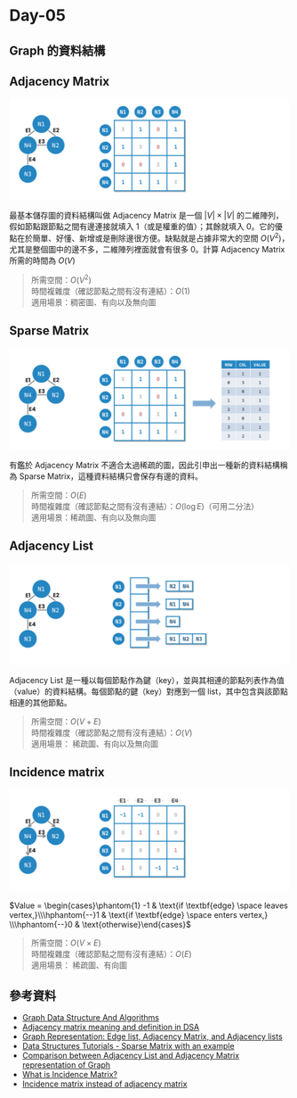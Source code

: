 # Day-05

## Graph 的資料結構
## Adjacency Matrix

![](../image/image-35.png)

最基本儲存圖的資料結構叫做 Adjacency Matrix 是一個 $|V|\times |V|$ 的二維陣列，假如節點跟節點之間有邊連接就填入 1（或是權重的值）；其餘就填入 0。它的優點在於簡單、好懂、新增或是刪除邊很方便。缺點就是占據非常大的空間 $O(V^{2})$，尤其是整個圖中的邊不多，二維陣列裡面就會有很多 0。計算 Adjacency Matrix 所需的時間為 $O(V)$

> 所需空間：$O(V^{2})$  
> 時間複雜度（確認節點之間有沒有連結）：$O(1)$  
> 適用場景：稠密圖、有向以及無向圖

## Sparse Matrix
![](./../image/image-36.png)

有鑑於 Adjacency Matrix 不適合太過稀疏的圖，因此引申出一種新的資料結構稱為 Sparse Matrix，這種資料結構只會保存有邊的資料。

> 所需空間：$O(E)$  
> 時間複雜度（確認節點之間有沒有連結）：$O(\log E)$（可用二分法）  
> 適用場景：稀疏圖、有向以及無向圖

## Adjacency List
![](../image/image-37.png)

Adjacency List 是一種以每個節點作為鍵（key），並與其相連的節點列表作為值（value）的資料結構。每個節點的鍵（key）對應到一個 list，其中包含與該節點相連的其他節點。

> 所需空間：$O(V+E)$  
> 時間複雜度（確認節點之間有沒有連結）：$O(V)$  
> 適用場景： 稀疏圖、有向以及無向圖
## Incidence matrix

![](../image/image-38.png)

$Value = \begin{cases}\phantom{1} -1 & \text{if \textbf{edge} \space leaves vertex,}\\\hphantom{--}1 & \text{if \textbf{edge} \space enters vertex,} \\\hphantom{--}0 & \text{otherwise}\end{cases}$

> 所需空間：$O(V\times E)$  
> 時間複雜度（確認節點之間有沒有連結）：$O(E)$  
> 適用場景： 稀疏圖、有向圖

<!-- |Adjacency Matrix|Adjacency List|Incidence matrix|
|:--------------:|:------------:|:--------------:|
|![](./../image/image-26.png)|![](./../image/image-27.png)|| -->

## 參考資料
- [Graph Data Structure And Algorithms](https://www.geeksforgeeks.org/graph-data-structure-and-algorithms/)
- [Adjacency matrix meaning and definition in DSA](https://www.geeksforgeeks.org/adjacency-matrix-meaning-and-definition-in-dsa/)
- [Graph Representation: Edge list, Adjacency Matrix, and Adjacency lists](https://www.jomaclass.com/blog/graph-representation-edge-list-adjacency-matrix-and-adjacency-lists)
- [Data Structures Tutorials - Sparse Matrix with an example](http://btechsmartclass.com/data_structures/sparse-matrix.html)
- [Comparison between Adjacency List and Adjacency Matrix representation of Graph](https://www.geeksforgeeks.org/comparison-between-adjacency-list-and-adjacency-matrix-representation-of-graph/)
- [What is Incidence Matrix?](https://www.electrical4u.com/what-is-incidence-matrix/)
- [Incidence matrix instead of adjacency matrix](https://stackoverflow.com/questions/3667714/incidence-matrix-instead-of-adjacency-matrix)